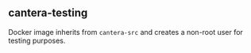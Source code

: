 ## cantera-testing

Docker image inherits from `cantera-src` and creates a non-root user for testing purposes.
